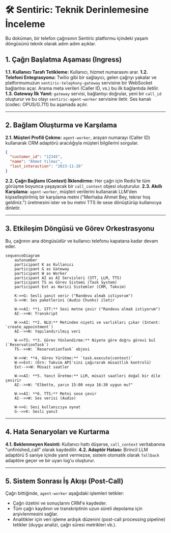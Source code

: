 # 🛠️ Sentiric: Teknik Derinlemesine İnceleme

Bu doküman, bir telefon çağrısının Sentiric platformu içindeki yaşam döngüsünü teknik olarak adım adım açıklar.

## 1. Çağrı Başlatma Aşaması (Ingress)

**1.1. Kullanıcı Tarafı Tetikleme:** Kullanıcı, hizmet numarasını arar.
**1.2. Telefoni Entegrasyonu:** Twilio gibi bir sağlayıcı, gelen çağrıyı yakalar ve platformumuzun `sentiric-telephony-gateway` servisine bir WebSocket bağlantısı açar. Arama meta verileri (Caller ID, vs.) bu ilk bağlantıda iletilir.
**1.3. Gateway İlk Yanıt:** `gateway` servisi, bağlantıyı doğrular, yeni bir `call_id` oluşturur ve bu olayı `sentiric-agent-worker` servisine iletir. Ses kanalı (codec: OPUS/G.711) bu aşamada açılır.

---

## 2. Bağlam Oluşturma ve Karşılama

**2.1. Müşteri Profili Çekme:** `agent-worker`, arayan numarayı (Caller ID) kullanarak CRM adaptörü aracılığıyla müşteri bilgilerini sorgular.
```json
{
  "customer_id": "12345",
  "name": "Ahmet Yılmaz",
  "last_interaction": "2023-11-20"
}
```
**2.2. Çağrı Bağlamı (Context) İlklendirme:** Her çağrı için Redis'te tüm görüşme boyunca yaşayacak bir `call_context` objesi oluşturulur.
**2.3. Akıllı Karşılama:** `agent-worker`, müşteri verilerini kullanarak LLM'den kişiselleştirilmiş bir karşılama metni ("Merhaba Ahmet Bey, tekrar hoş geldiniz.") üretmesini ister ve bu metni TTS ile sese dönüştürüp kullanıcıya dinletir.

---

## 3. Etkileşim Döngüsü ve Görev Orkestrasyonu

Bu, çağrının ana döngüsüdür ve kullanıcı telefonu kapatana kadar devam eder.

```mermaid
sequenceDiagram
    autonumber
    participant K as Kullanıcı
    participant G as Gateway
    participant W as Worker
    participant AI as AI Servisleri (STT, LLM, TTS)
    participant TS as Görev Sistemi (Task System)
    participant Ext as Harici Sistemler (CRM, Takvim)

    K->>G: Sesli yanıt verir ("Randevu almak istiyorum")
    G->>W: Ses paketlerini (Audio Chunks) iletir
    
    W->>AI: **1. STT:** Sesi metne çevir ("Randevu almak istiyorum")
    AI-->>W: Transkript
    
    W->>AI: **2. NLU:** Metinden niyeti ve varlıkları çıkar (Intent: `create_appointment`)
    AI-->>W: Yapılandırılmış veri
    
    W->>TS: **3. Görev Yönlendirme:** Niyete göre doğru görevi bul (`ReservationTask`)
    TS-->>W: `ReservationTask` objesi
    
    W->>W: **4. Görev Yürütme:** `task.execute(context)`
    W->>Ext: (Örn: Takvim API'sini çağırarak müsaitlik kontrolü)
    Ext-->>W: Müsait saatler
    
    W->>AI: **5. Yanıt Üretme:** LLM, müsait saatleri doğal bir dile çevirir
    AI-->>W: "Elbette, yarın 15:00 veya 16:30 uygun mu?"
    
    W->>AI: **6. TTS:** Metni sese çevir
    AI-->>W: Ses verisi (Audio)
    
    W->>G: Sesi kullanıcıya oynat
    G-->>K: Sesli yanıt
```

---

## 4. Hata Senaryoları ve Kurtarma

**4.1. Beklenmeyen Kesinti:** Kullanıcı hattı düşerse, `call_context` veritabanına "unfinished_call" olarak kaydedilir.
**4.2. Adaptör Hatası:** Birincil LLM adaptörü 5 saniye içinde yanıt vermezse, sistem otomatik olarak `fallback` adaptöre geçer ve bir uyarı log'u oluşturur.

---

## 5. Sistem Sonrası İş Akışı (Post-Call)

Çağrı bittiğinde, `agent-worker` aşağıdaki işlemleri tetikler:
- Çağrı özetini ve sonuçlarını CRM'e kaydeder.
- Tüm çağrı kaydının ve transkriptinin uzun süreli depolama için arşivlenmesini sağlar.
- Analitikler için veri işleme ardışık düzenini (post-call processing pipeline) tetikler (duygu analizi, çağrı süresi metrikleri vb.).
```